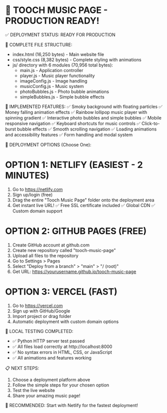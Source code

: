 🎵 TOOCH MUSIC PAGE - PRODUCTION READY!
==========================================

✅ DEPLOYMENT STATUS: READY FOR PRODUCTION

📂 COMPLETE FILE STRUCTURE:
- index.html (16,250 bytes) - Main website file
- css/style.css (8,382 bytes) - Complete styling with animations
- js/ directory with 6 modules (70,956 total bytes):
  - main.js - Application controller
  - player.js - Music player functionality  
  - imageConfig.js - Image handling
  - musicConfig.js - Music system
  - photoBubbles.js - Photo bubble animations
  - simpleBubbles.js - Simple bubble effects

🎨 IMPLEMENTED FEATURES:
✅ Smoky background with floating particles
✅ Money falling animation effects
✅ Rainbow lollipop music player with spinning gradient
✅ Interactive photo bubbles and simple bubbles
✅ Mobile responsive navigation
✅ Keyboard shortcuts for music controls
✅ Click-to-burst bubble effects
✅ Smooth scrolling navigation
✅ Loading animations and accessibility features
✅ Form handling and modal system

🚀 DEPLOYMENT OPTIONS (Choose One):

OPTION 1: NETLIFY (EASIEST - 2 MINUTES)
=======================================
1. Go to https://netlify.com
2. Sign up/login (free)
3. Drag the entire "Tooch Music Page" folder onto the deployment area
4. Get instant live URL!
✅ Free SSL certificate included
✅ Global CDN
✅ Custom domain support

OPTION 2: GITHUB PAGES (FREE)
==============================
1. Create GitHub account at github.com
2. Create new repository called "tooch-music-page"
3. Upload all files to the repository
4. Go to Settings > Pages
5. Select "Deploy from a branch" > "main" > "/ (root)"
6. Get URL: https://yourusername.github.io/tooch-music-page

OPTION 3: VERCEL (FAST)
=======================
1. Go to https://vercel.com
2. Sign up with GitHub/Google
3. Import project or drag folder
4. Automatic deployment with custom domain options

🧪 LOCAL TESTING COMPLETED:
- ✅ Python HTTP server test passed
- ✅ All files load correctly at http://localhost:8000
- ✅ No syntax errors in HTML, CSS, or JavaScript
- ✅ All animations and features working

📋 NEXT STEPS:
1. Choose a deployment platform above
2. Follow the simple steps for your chosen option
3. Test the live website
4. Share your amazing music page!

🎯 RECOMMENDED: Start with Netlify for the fastest deployment!
